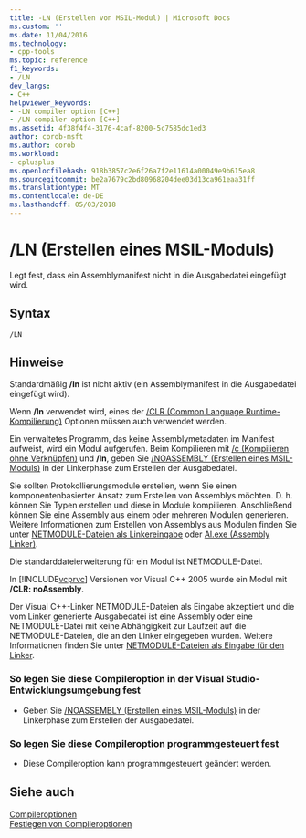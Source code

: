 ```yaml
---
title: -LN (Erstellen von MSIL-Modul) | Microsoft Docs
ms.custom: ''
ms.date: 11/04/2016
ms.technology:
- cpp-tools
ms.topic: reference
f1_keywords:
- /LN
dev_langs:
- C++
helpviewer_keywords:
- -LN compiler option [C++]
- /LN compiler option [C++]
ms.assetid: 4f38f4f4-3176-4caf-8200-5c7585dc1ed3
author: corob-msft
ms.author: corob
ms.workload:
- cplusplus
ms.openlocfilehash: 918b3857c2e6f26a7f2e11614a00049e9b615ea8
ms.sourcegitcommit: be2a7679c2bd80968204dee03d13ca961eaa31ff
ms.translationtype: MT
ms.contentlocale: de-DE
ms.lasthandoff: 05/03/2018
---
```

# <a name="ln-create-msil-module"></a>/LN (Erstellen eines MSIL-Moduls)
Legt fest, dass ein Assemblymanifest nicht in die Ausgabedatei eingefügt wird.  
  
## <a name="syntax"></a>Syntax  
  
```  
/LN  
```  
  
## <a name="remarks"></a>Hinweise  
 Standardmäßig **/ln** ist nicht aktiv (ein Assemblymanifest in die Ausgabedatei eingefügt wird).  
  
 Wenn **/ln** verwendet wird, eines der [/CLR (Common Language Runtime-Kompilierung)](../../build/reference/clr-common-language-runtime-compilation.md) Optionen müssen auch verwendet werden.  
  
 Ein verwaltetes Programm, das keine Assemblymetadaten im Manifest aufweist, wird ein Modul aufgerufen. Beim Kompilieren mit [/c (Kompilieren ohne Verknüpfen)](../../build/reference/c-compile-without-linking.md) und **/ln**, geben Sie [/NOASSEMBLY (Erstellen eines MSIL-Moduls)](../../build/reference/noassembly-create-a-msil-module.md) in der Linkerphase zum Erstellen der Ausgabedatei.  
  
 Sie sollten Protokollierungsmodule erstellen, wenn Sie einen komponentenbasierter Ansatz zum Erstellen von Assemblys möchten.  D. h. können Sie Typen erstellen und diese in Module kompilieren.  Anschließend können Sie eine Assembly aus einem oder mehreren Modulen generieren.  Weitere Informationen zum Erstellen von Assemblys aus Modulen finden Sie unter [NETMODULE-Dateien als Linkereingabe](../../build/reference/netmodule-files-as-linker-input.md) oder [Al.exe (Assembly Linker)](/dotnet/framework/tools/al-exe-assembly-linker).  
  
 Die standarddateierweiterung für ein Modul ist NETMODULE-Datei.  
  
 In [!INCLUDE[vcprvc](../../build/includes/vcprvc_md.md)] Versionen vor Visual C++ 2005 wurde ein Modul mit **/CLR: noAssembly**.  
  
 Der Visual C++-Linker NETMODULE-Dateien als Eingabe akzeptiert und die vom Linker generierte Ausgabedatei ist eine Assembly oder eine NETMODULE-Datei mit keine Abhängigkeit zur Laufzeit auf die NETMODULE-Dateien, die an den Linker eingegeben wurden.  Weitere Informationen finden Sie unter [NETMODULE-Dateien als Eingabe für den Linker](../../build/reference/netmodule-files-as-linker-input.md).  
  
### <a name="to-set-this-compiler-option-in-the-visual-studio-development-environment"></a>So legen Sie diese Compileroption in der Visual Studio-Entwicklungsumgebung fest  
  
-   Geben Sie [/NOASSEMBLY (Erstellen eines MSIL-Moduls)](../../build/reference/noassembly-create-a-msil-module.md) in der Linkerphase zum Erstellen der Ausgabedatei.  
  
### <a name="to-set-this-compiler-option-programmatically"></a>So legen Sie diese Compileroption programmgesteuert fest  
  
-   Diese Compileroption kann programmgesteuert geändert werden.  
  
## <a name="see-also"></a>Siehe auch  
 [Compileroptionen](../../build/reference/compiler-options.md)   
 [Festlegen von Compileroptionen](../../build/reference/setting-compiler-options.md)